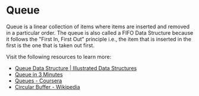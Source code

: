 # Queue

Queue is a linear collection of items where items are inserted and removed in a particular order. The queue is also called a FIFO Data Structure because it follows the "First In, First Out" principle i.e., the item that is inserted in the first is the one that is taken out first.

Visit the following resources to learn more:

- [Queue Data Structure | Illustrated Data Structures](https://www.youtube.com/watch?v=mDCi1lXd9hc)
- [Queue in 3 Minutes](https://www.youtube.com/watch?v=D6gu-_tmEpQ)
- [Queues - Coursera](https://www.coursera.org/lecture/data-structures/queues-EShpq)
- [Circular Buffer - Wikipedia](https://en.wikipedia.org/wiki/Circular_buffer)


